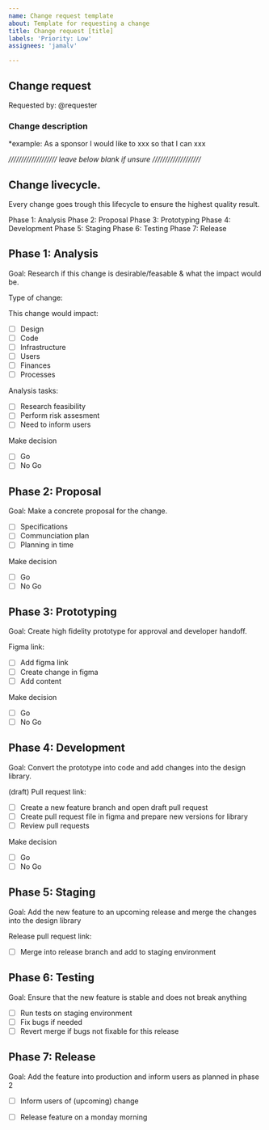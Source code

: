 ```yaml
---
name: Change request template
about: Template for requesting a change
title: Change request [title]
labels: 'Priority: Low'
assignees: 'jamalv'

---
```


## Change request

Requested by: @requester

### Change description

*example: As a sponsor I would like to xxx so that I can xxx


*/////////////////// leave below blank if unsure ///////////////////*

## Change livecycle.
Every change goes trough this lifecycle to ensure the highest quality result.

Phase 1: Analysis
Phase 2: Proposal
Phase 3: Prototyping
Phase 4: Development
Phase 5: Staging
Phase 6: Testing
Phase 7: Release

## Phase 1: Analysis
Goal: Research if this change is desirable/feasable & what the impact would be.

Type of change:

This change would impact:
- [ ] Design
- [ ] Code
- [ ] Infrastructure
- [ ] Users
- [ ] Finances
- [ ] Processes

Analysis tasks:
- [ ] Research feasibility
- [ ] Perform risk assesment
- [ ] Need to inform users

Make decision
- [ ] Go
- [ ] No Go

## Phase 2: Proposal
Goal: Make a concrete proposal for the change.

- [ ] Specifications
- [ ] Communciation plan
- [ ] Planning in time

Make decision
- [ ] Go
- [ ] No Go

## Phase 3: Prototyping
Goal: Create high fidelity prototype for approval and developer handoff.

Figma link:

- [ ] Add figma link
- [ ] Create change in figma
- [ ] Add content

Make decision
- [ ] Go
- [ ] No Go

## Phase 4: Development
Goal: Convert the prototype into code and add changes into the design library.

(draft) Pull request link: 

- [ ] Create a new feature branch and open draft pull request
- [ ] Create pull request file in figma and prepare new versions for library
- [ ] Review pull requests

Make decision
- [ ] Go
- [ ] No Go

## Phase 5: Staging
Goal: Add the new feature to an upcoming release and merge the changes into the design library

Release pull request link: 

- [ ] Merge into release branch and add to staging environment

## Phase 6: Testing
Goal: Ensure that the new feature is stable and does not break anything

- [ ] Run tests on staging environment
- [ ] Fix bugs if needed
- [ ] Revert merge if bugs not fixable for this release

## Phase 7: Release
Goal: Add the feature into production and inform users as planned in phase 2

- [ ] Inform users of (upcoming) change
- [ ] Release feature on a monday morning





